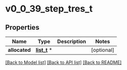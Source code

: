 # v0_0_39_step_tres_t

## Properties
Name | Type | Description | Notes
------------ | ------------- | ------------- | -------------
**allocated** | [**list_t**](v0_0_39_tres.md) \* |  | [optional] 

[[Back to Model list]](../README.md#documentation-for-models) [[Back to API list]](../README.md#documentation-for-api-endpoints) [[Back to README]](../README.md)


